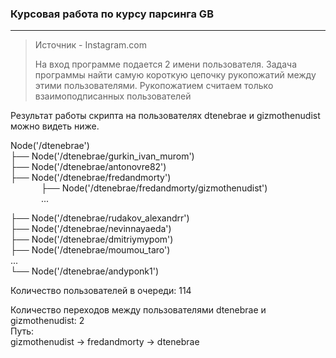 ### Курсовая работа по курсу парсинга GB ###

***

>Источник - Instagram.com  
>
>На вход программе подается 2 имени пользователя.
Задача программы найти самую короткую цепочку рукопожатий между этими пользователями.
Рукопожатием считаем только взаимоподписанных пользователей

Результат работы скрипта на пользователях dtenebrae и gizmothenudist можно видеть ниже.   

Node('/dtenebrae')  
├── Node('/dtenebrae/gurkin_ivan_murom')  
├── Node('/dtenebrae/antonovre82')  
├── Node('/dtenebrae/fredandmorty')  
&ensp;&ensp;&ensp;&ensp;&ensp;&ensp;&ensp;├── Node('/dtenebrae/fredandmorty/gizmothenudist')   
&ensp;&ensp;&ensp;&ensp;&ensp;&ensp;&ensp;...  

├── Node('/dtenebrae/rudakov_alexandrr')  
├── Node('/dtenebrae/nevinnayaeda')  
├── Node('/dtenebrae/dmitriymypom')  
├── Node('/dtenebrae/moumou_taro')  
...  
└── Node('/dtenebrae/andyponk1')

Количество пользователей в очереди: 114  

Количество переходов между пользователями dtenebrae и gizmothenudist: 2  
Путь:  
gizmothenudist -> fredandmorty -> dtenebrae


